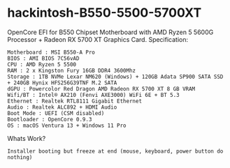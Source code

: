 # hackintosh-B550-5500-5700XT
OpenCore EFI for B550 Chipset Motherboard with AMD Ryzen 5 5600G Processor + Radeon RX 5700 XT Graphics Card.
Specification:

    Motherboard : MSI B550-A Pro
    BIOS : AMI BIOS 7C56vAD
    CPU : AMD Ryzen 5 5500
    RAM : 2 x Kingston Fury 16GB DDR4 3600Mhz
    Storage : 1TB NVMe Lexar NM620 (Windows) + 120GB Adata SP900 SATA SSD + 240GB Hynix HFS256G39TNF M.2 SATA 
    dGPU : Powercolor Red Dragon AMD Radeon RX 5700 XT 8 GB VRAM
    Wifi/BT : Intel® AX210 (Fenvi AXE3000) WiFi 6E + BT 5.3
    Ethernet : Realtek RTL8111 Gigabit Ethernet
    Audio : Realtek ALC892 + HDMI Audio
    Boot Mode : UEFI (CSM disabled)
    Bootloader : OpenCore 0.9.3
    OS : macOS Ventura 13 + Windows 11 Pro

Whats Work?

    Installer booting but freeze at end (mouse, keyboard, power button do nothing)

